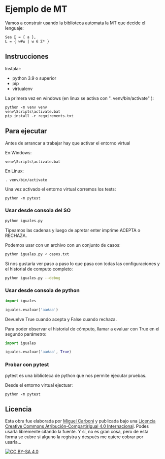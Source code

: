 # Ejemplo de MT

Vamos a construir usando la biblioteca automata la MT que decide el lenguaje:

```
Sea Σ = { a },
L = { w#w | w ∈ Σ* }
```

## Instrucciones

Instalar:

- python 3.9 o superior
- pip
- virtualenv

La primera vez en windows (en linux se activa con ". venv/bin/activate" ):

```
python -m venv venv
venv\Scripts\activate.bat
pip install -r requirements.txt
```

## Para ejecutar

Antes de arrancar a trabajar hay que activar el entorno virtual

En Windows:  

```
venv\Scripts\activate.bat
```

En Linux:  

```
. venv/bin/activate
```

Una vez activado el entorno virtual corremos los tests:  

```
python -m pytest
```

### Usar desde consola del SO

```bash
python iguales.py
```

Tipeamos las cadenas y luego de apretar enter imprime ACEPTA o RECHAZA.

Podemos usar con un archivo con un conjunto de casos:

```bash
python iguales.py < casos.txt
```

Si nos gustaría ver paso a paso lo que pasa con todas las configuraciones y el historial de computo completo:

```bash
python iguales.py --debug
```

### Usar desde consola de python

```python
import iguales

iguales.evaluar('aa#aa')
```

Devuelve True cuando acepta y False cuando rechaza.

Para poder observar el historial de cómputo, llamar a evaluar con True en el segundo parámetro:

```python
import iguales

iguales.evaluar('aa#aa', True)
```

### Probar con pytest

pytest es una biblioteca de python que nos permite ejecutar pruebas.

Desde el entorno virtual ejectuar:

```
python -m pytest
```

## Licencia

Esta obra fue elaborada por [Miguel Carboni](https://github.com/miguelius) y publicada bajo una [Licencia Creative Commons Atribución-CompartirIgual 4.0 Internacional][cc-by-sa]. Podes usarla libremente citando la fuente. Y sí, no es gran cosa, pero de esta forma se cubre si alguno la registra y después me quiere cobrar por usarla...

[![CC BY-SA 4.0][cc-by-sa-image]][cc-by-sa]

[cc-by-sa]: https://creativecommons.org/licenses/by-sa/4.0/deed.es
[cc-by-sa-image]: https://licensebuttons.net/l/by-sa/4.0/88x31.png
